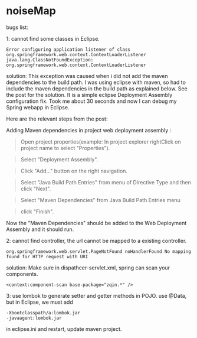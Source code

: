 # noiseMap

bugs list:

1: cannot find some classes in Eclipse.

    Error configuring application listener of class org.springframework.web.context.ContextLoaderListener java.lang.ClassNotFoundException: org.springframework.web.context.ContextLoaderListener
    
solution:
This exception was caused when i did not add the maven dependencies to the build path. I was using eclipse with maven, so had to include the maven dependencies in the build path as explained below.
See the post for the solution. It is a simple eclipse Deployment Assembly configuration fix. Took me about 30 seconds and now I can debug my Spring webapp in Eclipse.

Here are the relevant steps from the post:

Adding Maven dependencies in project web deployment assembly :

> Open project properties(example: In project explorer rightClick on project name to select "Properties").

> Select "Deployment Assembly".

> Click "Add..." button on the right navigation.

> Select "Java Build Path Entries" from menu of Directive Type and then click "Next".

> Select "Maven Dependencies" from Java Build Path Entries menu

> click "Finish".

Now the "Maven Dependencies" should be added to the Web Deployment Assembly and it should run.

2: cannot find controller, the url cannot be mapped to a existing controller.

    org.springframework.web.servlet.PageNotFound noHandlerFound No mapping found for HTTP request with URI
    
solution: Make sure in dispathcer-servlet.xml, spring can scan your components.

    <context:component-scan base-package="zqin.*" />

3: use lombok to generate setter and getter methods in POJO. use @Data, but in Eclipse, we must add 

    -Xbootclasspath/a:lombok.jar
    -javaagent:lombok.jar
    
in eclipse.ini and restart, update maven project.    